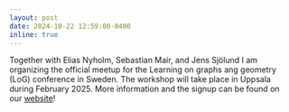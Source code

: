 ```yaml
---
layout: post
date: 2024-10-22 12:59:00-0400
inline: true
---
```


Together with Elias Nyholm, Sebastian Mair, and Jens Sjölund I am organizing the official meetup for the Learning on graphs ang geometry (LoG) conference in Sweden. The workshop will take place in Uppsala during February 2025. More information and the signup can be found on our [website](https://sites.google.com/view/logmeetupsweden/home)!
